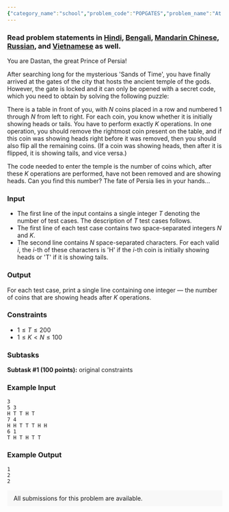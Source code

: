 ```yaml
---
{"category_name":"school","problem_code":"POPGATES","problem_name":"At the Gates","problemComponents":{"constraints":"","constraintsState":false,"subtasks":"","subtasksState":false,"inputFormat":"","inputFormatState":false,"outputFormat":"","outputFormatState":false,"sampleTestCases":{"0":{"id":1,"input":"3\r\n5 3\r\nH T T H T\r\n7 4\r\nH H T T T H H\r\n6 1\r\nT H T H T T","output":"1\r\n2\r\n2","explanation":"","isDeleted":false}}},"video_editorial_url":"https://youtu.be/BzOqdQIp5Hw","languages_supported":{"0":"CPP14","1":"C","2":"JAVA","3":"PYTH 3.6","4":"CPP17","5":"PYTH","6":"PYP3","7":"CS2","8":"ADA","9":"PYPY","10":"TEXT","11":"PAS fpc","12":"NODEJS","13":"RUBY","14":"PHP","15":"GO","16":"HASK","17":"TCL","18":"PERL","19":"SCALA","20":"LUA","21":"kotlin","22":"BASH","23":"JS","24":"LISP sbcl","25":"rust","26":"PAS gpc","27":"BF","28":"CLOJ","29":"R","30":"D","31":"CAML","32":"FORT","33":"ASM","34":"swift","35":"FS","36":"WSPC","37":"LISP clisp","38":"SQL","39":"SCM guile","40":"PERL6","41":"ERL","42":"CLPS","43":"ICK","44":"NICE","45":"PRLG","46":"ICON","47":"COB","48":"SCM chicken","49":"PIKE","50":"SCM qobi","51":"ST","52":"NEM"},"max_timelimit":1,"source_sizelimit":50000,"problem_author":"admin3","problem_tester":"","date_added":"2-11-2019","tags":{"0":"ad","1":"admin3","2":"cakewalk","3":"ltime81","4":"tmwilliamlin"},"problem_difficulty_level":"Cakewalk","best_tag":"Ad Hoc","editorial_url":"https://discuss.codechef.com/problems/POPGATES","time":{"view_start_date":1582995602,"submit_start_date":1582995602,"visible_start_date":1582995602,"end_date":1735669800},"is_direct_submittable":false,"problemDiscussURL":"https://discuss.codechef.com/search?q=POPGATES","is_proctored":false,"visitedContests":{},"layout":"problem"}
---
```

### Read problem statements in [Hindi](https://www.codechef.com/download/translated/LTIME81/hindi/POPGATES.pdf), [Bengali](https://www.codechef.com/download/translated/LTIME81/bengali/POPGATES.pdf), [Mandarin Chinese](https://www.codechef.com/download/translated/LTIME81/mandarin/POPGATES.pdf), [Russian](https://www.codechef.com/download/translated/LTIME81/russian/POPGATES.pdf), and [Vietnamese](https://www.codechef.com/download/translated/LTIME81/vietnamese/POPGATES.pdf) as well.

You are Dastan, the great Prince of Persia!

After searching long for the mysterious 'Sands of Time', you have finally arrived at the gates of the city that hosts the ancient temple of the gods. However, the gate is locked and it can only be opened with a secret code, which you need to obtain by solving the following puzzle:

There is a table in front of you, with $N$ coins placed in a row and numbered $1$ through $N$ from left to right. For each coin, you know whether it is initially showing heads or tails. You have to perform exactly $K$ operations. In one operation, you should remove the rightmost coin present on the table, and if this coin was showing heads right before it was removed, then you should also flip all the remaining coins. (If a coin was showing heads, then after it is flipped, it is showing tails, and vice versa.)

The code needed to enter the temple is the number of coins which, after these $K$ operations are performed, have not been removed and are showing heads. Can you find this number? The fate of Persia lies in your hands...

### Input
- The first line of the input contains a single integer $T$ denoting the number of test cases. The description of $T$ test cases follows.
- The first line of each test case contains two space-separated integers $N$ and $K$.
- The second line contains $N$ space-separated characters. For each valid $i$, the $i$-th of these characters is 'H' if the $i$-th coin is initially showing heads or 'T' if it is showing tails.

### Output
For each test case, print a single line containing one integer ― the number of coins that are showing heads after $K$ operations.

### Constraints
- $1 \le T \le 200$
- $1 \le K \lt N \le 100$

### Subtasks
**Subtask #1 (100 points):** original constraints

### Example Input
```
3
5 3
H T T H T
7 4
H H T T T H H
6 1
T H T H T T
```

### Example Output
```
1
2
2
```

<aside style='background: #f8f8f8;padding: 10px 15px;'><div>All submissions for this problem are available.</div></aside>